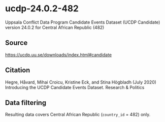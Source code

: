 # ucdp-24.0.2-482
Uppsala Conflict Data Program Candidate Events Dataset (UCDP Candidate) version 24.0.2 for Central African Republic (482)

## Source
https://ucdp.uu.se/downloads/index.html#candidate

## Citation
Hegre, Håvard, Mihai Croicu, Kristine Eck, and Stina Högbladh (July 2020) Introducing the UCDP Candidate Events Dataset. Research & Politics

## Data filtering
Resulting data covers Central African Republic (`country_id` = 482) only. 
